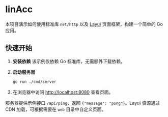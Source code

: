 # linAcc

本项目演示如何使用标准库 `net/http` 以及 [Layui](https://www.layui.com/) 页面框架，构建一个简单的 Go 应用。

## 快速开始

1. **安装依赖**
   该示例仅依赖 Go 标准库，无需额外下载依赖。

2. **启动服务器**
   ```bash
   go run ./cmd/server
   ```

3. 在浏览器中访问 [http://localhost:8080](http://localhost:8080) 查看页面。

服务器提供示例接口 `/api/ping`，返回 `{"message": "pong"}`。Layui 资源通过 CDN 加载，可根据需要在 `web` 目录中自定义页面。
